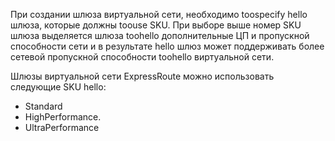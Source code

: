 При создании шлюза виртуальной сети, необходимо toospecify hello шлюза, которые должны toouse SKU. При выборе выше номер SKU шлюза выделяется шлюза toohello дополнительные ЦП и пропускной способности сети и в результате hello шлюз может поддерживать более сетевой пропускной способности toohello виртуальной сети. 

Шлюзы виртуальной сети ExpressRoute можно использовать следующие SKU hello: 

* Standard
* HighPerformance.
* UltraPerformance

